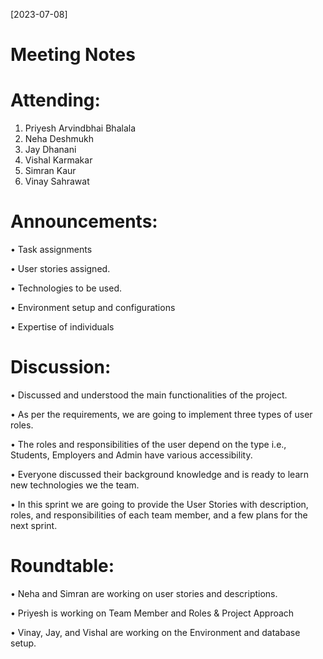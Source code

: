 [2023-07-08]

# Meeting Notes

# Attending: 
1. Priyesh Arvindbhai Bhalala
2. Neha Deshmukh
3. Jay Dhanani
4. Vishal Karmakar
5. Simran Kaur
6. Vinay Sahrawat

# Announcements: 

•	Task assignments

•	User stories assigned.

•	Technologies to be used.

•	Environment setup and configurations

•	Expertise of individuals

# Discussion: 
•	Discussed and understood the main functionalities of the project. 

•	As per the requirements, we are going to implement three types of user roles. 

•	The roles and responsibilities of the user depend on the type i.e., Students, Employers and Admin have various accessibility.

•	Everyone discussed their background knowledge and is ready to learn new technologies we the team.

•	In this sprint we are going to provide the User Stories with description, roles, and responsibilities of each team member, and a few plans for the next sprint.


# Roundtable: 
•	Neha and Simran are working on user stories and descriptions.

•	Priyesh is working on Team Member and Roles & Project Approach

•	Vinay, Jay, and Vishal are working on the Environment and database setup.
